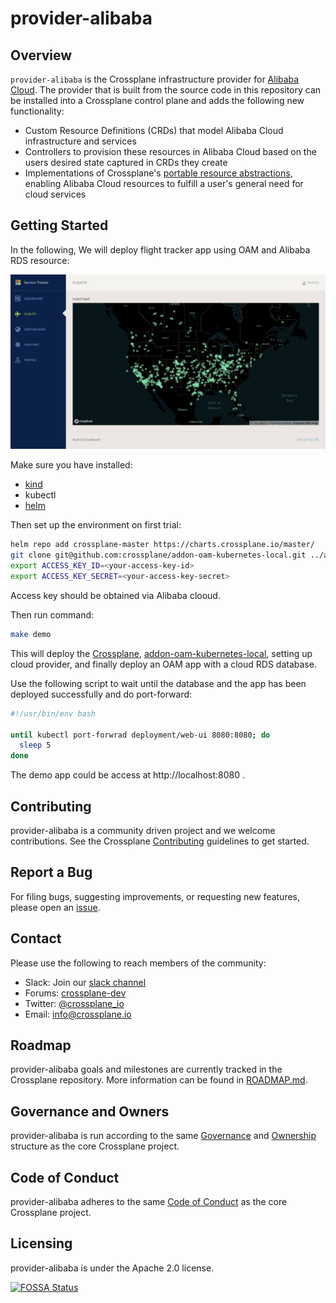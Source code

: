 # provider-alibaba

## Overview

`provider-alibaba` is the Crossplane infrastructure provider for [Alibaba
Cloud](https://alibabacloud.com). The provider that is built from the source
code in this repository can be installed into a Crossplane control plane and
adds the following new functionality:

* Custom Resource Definitions (CRDs) that model Alibaba Cloud infrastructure and
  services
* Controllers to provision these resources in Alibaba Cloud based on the users
  desired state captured in CRDs they create
* Implementations of Crossplane's [portable resource
  abstractions](https://crossplane.io/docs/master/concepts.html), enabling
  Alibaba Cloud resources to fulfill a user's general need for cloud services

## Getting Started

In the following, We will deploy flight tracker app using OAM and Alibaba RDS resource:

![alt text](./doc/img/flight-tracker.png)

Make sure you have installed:

- [kind](https://kind.sigs.k8s.io/docs/user/quick-start/#installation)
- kubectl
- [helm](https://helm.sh/)

Then set up the environment on first trial:

```bash
helm repo add crossplane-master https://charts.crossplane.io/master/
git clone git@github.com:crossplane/addon-oam-kubernetes-local.git ../addon-oam-kubernetes-local
export ACCESS_KEY_ID=<your-access-key-id>
export ACCESS_KEY_SECRET=<your-access-key-secret>
```

Access key should be obtained via Alibaba clooud.

Then run command:
```bash
make demo
```
This will deploy the [Crossplane](https://github.com/crossplane/crossplane), [addon-oam-kubernetes-local](https://github.com/crossplane/addon-oam-kubernetes-local), setting up cloud provider, and finally deploy an OAM app with a cloud RDS database.

Use the following script to wait until the database and the app has been deployed successfully and do port-forward:

```bash
#!/usr/bin/env bash

until kubectl port-forwrad deployment/web-ui 8080:8080; do
  sleep 5
done
```

The demo app could be access at http://localhost:8080 .

## Contributing

provider-alibaba is a community driven project and we welcome contributions. See
the Crossplane [Contributing](https://github.com/crossplane/crossplane/blob/master/CONTRIBUTING.md)
guidelines to get started.

## Report a Bug

For filing bugs, suggesting improvements, or requesting new features, please
open an [issue](https://github.com/crossplane/provider-alibaba/issues).

## Contact

Please use the following to reach members of the community:

* Slack: Join our [slack channel](https://slack.crossplane.io)
* Forums: [crossplane-dev](https://groups.google.com/forum/#!forum/crossplane-dev)
* Twitter: [@crossplane_io](https://twitter.com/crossplane_io)
* Email: [info@crossplane.io](mailto:info@crossplane.io)

## Roadmap

provider-alibaba goals and milestones are currently tracked in the Crossplane
repository. More information can be found in
[ROADMAP.md](https://github.com/crossplane/crossplane/blob/master/ROADMAP.md).

## Governance and Owners

provider-alibaba is run according to the same
[Governance](https://github.com/crossplane/crossplane/blob/master/GOVERNANCE.md)
and [Ownership](https://github.com/crossplane/crossplane/blob/master/OWNERS.md)
structure as the core Crossplane project.

## Code of Conduct

provider-alibaba adheres to the same [Code of
Conduct](https://github.com/crossplane/crossplane/blob/master/CODE_OF_CONDUCT.md)
as the core Crossplane project.

## Licensing

provider-alibaba is under the Apache 2.0 license.

[![FOSSA
Status](https://app.fossa.io/api/projects/git%2Bgithub.com%2Fcrossplane%2Fprovider-alibaba.svg?type=large)](https://app.fossa.io/projects/git%2Bgithub.com%2Fcrossplane%2Fprovider-alibaba?ref=badge_large)
